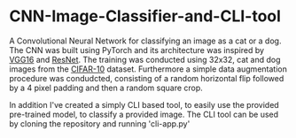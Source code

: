 # CNN-Image-Classifier-and-CLI-tool

A Convolutional Neural Network for classifying an image as a cat or a dog. The CNN was built using PyTorch and its architecture was inspired by [VGG16](https://arxiv.org/abs/1409.1556) and [ResNet](https://arxiv.org/abs/1512.03385). The training was conducted using 32x32, cat and dog images from the [CIFAR-10](https://www.cs.toronto.edu/~kriz/cifar.html) dataset. Furthermore a simple data augmentation procedure was condudcted, consisting of a random horizontal flip followed by a 4 pixel padding and then a random square crop.

In addition I've created a simply CLI based tool, to easily use the provided pre-trained model, to classify a provided image. The CLI tool can be used by cloning the repository and running 'cli-app.py' 
